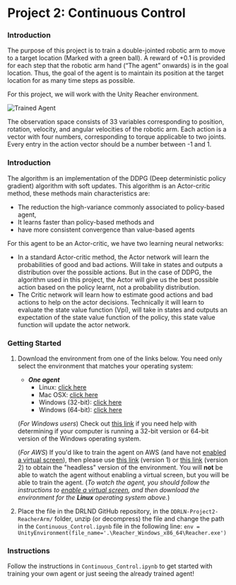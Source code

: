 [//]: # (Image References)

[image1]: https://user-images.githubusercontent.com/10624937/43851024-320ba930-9aff-11e8-8493-ee547c6af349.gif "Trained Agent"
[image2]: https://user-images.githubusercontent.com/10624937/43851646-d899bf20-9b00-11e8-858c-29b5c2c94ccc.png "Crawler"


# Project 2: Continuous Control

### Introduction

The purpose of this project is to train a double-jointed robotic arm to move to a target location (Marked with a green ball). A reward of +0.1 is provided for each step that the robotic arm hand (“The agent” onwards) is in the goal location. Thus, the goal of the agent is to maintain its position at the target location for as many time steps as possible.

For this project, we will work with the Unity Reacher environment.

![Trained Agent][image1]

The observation space consists of 33 variables corresponding to position, rotation, velocity, and angular velocities of the robotic arm. Each action is a vector with four numbers, corresponding to torque applicable to two joints. Every entry in the action vector should be a number between -1 and 1.

### Introduction

The algorithm is an implementation of the DDPG (Deep deterministic policy gradient) algorithm with soft updates. This algorithm is an Actor-critic method, these methods main characteristics are: 
-	The reduction the high-variance commonly associated to policy-based agent,
-	It learns faster than policy-based methods and 
-	have more consistent convergence than value-based agents

For this agent to be an Actor-critic, we have two learning neural networks: 
-	In a standard Actor-critic method, the Actor network will learn the probabilities of good and bad actions. Will take in states and outputs a distribution over the possible actions. But in the case of DDPG, the algorithm used in this project, the Actor will give us the best possible action based on the policy learnt, not a probability distribution.
-	The Critic network will learn how to estimate good actions and bad actions to help on the actor decisions. Technically it will learn to evaluate the state value function (Vpi), will take in states and outputs an expectation of the state value function of the policy, this state value function will update the actor network.

### Getting Started

1. Download the environment from one of the links below.  You need only select the environment that matches your operating system:

    - **_One agent_**
        - Linux: [click here](https://s3-us-west-1.amazonaws.com/udacity-drlnd/P2/Reacher/one_agent/Reacher_Linux.zip)
        - Mac OSX: [click here](https://s3-us-west-1.amazonaws.com/udacity-drlnd/P2/Reacher/one_agent/Reacher.app.zip)
        - Windows (32-bit): [click here](https://s3-us-west-1.amazonaws.com/udacity-drlnd/P2/Reacher/one_agent/Reacher_Windows_x86.zip)
        - Windows (64-bit): [click here](https://s3-us-west-1.amazonaws.com/udacity-drlnd/P2/Reacher/one_agent/Reacher_Windows_x86_64.zip)

    (_For Windows users_) Check out [this link](https://support.microsoft.com/en-us/help/827218/how-to-determine-whether-a-computer-is-running-a-32-bit-version-or-64) if you need help with determining if your computer is running a 32-bit version or 64-bit version of the Windows operating system.

    (_For AWS_) If you'd like to train the agent on AWS (and have not [enabled a virtual screen](https://github.com/Unity-Technologies/ml-agents/blob/master/docs/Training-on-Amazon-Web-Service.md)), then please use [this link](https://s3-us-west-1.amazonaws.com/udacity-drlnd/P2/Reacher/one_agent/Reacher_Linux_NoVis.zip) (version 1) or [this link](https://s3-us-west-1.amazonaws.com/udacity-drlnd/P2/Reacher/Reacher_Linux_NoVis.zip) (version 2) to obtain the "headless" version of the environment.  You will **not** be able to watch the agent without enabling a virtual screen, but you will be able to train the agent.  (_To watch the agent, you should follow the instructions to [enable a virtual screen](https://github.com/Unity-Technologies/ml-agents/blob/master/docs/Training-on-Amazon-Web-Service.md), and then download the environment for the **Linux** operating system above._)

2. Place the file in the DRLND GitHub repository, in the `DDRLN-Project2-ReacherArm/` folder,  unzip (or decompress) the file and change the path in the `Continuous_Control.ipynb` file in the following line: `env = UnityEnvironment(file_name='.\Reacher_Windows_x86_64\Reacher.exe')`

### Instructions

Follow the instructions in `Continuous_Control.ipynb` to get started with training your own agent or just seeing the already trained agent!  
